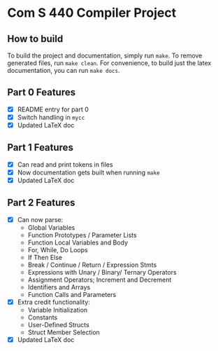 # Com S 440 Compiler Project

## How to build
To build the project and documentation, simply run `make`. 
To remove generated files, run `make clean`.
For convenience, to build just the latex documentation, you can run `make docs`.

## Part 0 Features
- [x] README entry for part 0
- [x] Switch handling in `mycc`
- [x] Updated LaTeX doc

## Part 1 Features
- [x] Can read and print tokens in files
- [x] Now documentation gets built when running `make`
- [x] Updated LaTeX doc

## Part 2 Features
- [x] Can now parse:
    - Global Variables
    - Function Prototypes / Parameter Lists
    - Function Local Variables and Body
    - For, While, Do Loops
    - If Then Else
    - Break / Continue / Return / Expression Stmts
    - Expressions with Unary / Binary/ Ternary Operators
    - Assignment Operators; Increment and Decrement
    - Identifiers and Arrays
    - Function Calls and Parameters
- [x] Extra credit functionality:
    - Variable Initialization
    - Constants
    - User-Defined Structs
    - Struct Member Selection 
- [x] Updated LaTeX doc
